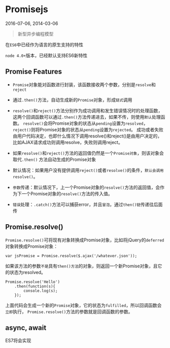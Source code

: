 # Promisejs

2016-07-06, 2014-03-06

> 新型异步编程模型

在`ES6`中已经作为语言的原生支持的特性

`node 4.0+`版本，已经默认支持ES6新特性


## Promise Features

* `Promise`对象能对函数进行封装，该函数接收两个参数，分别是`resolve`和`reject`

* 通过`.then()`方法，自动生成新的`Promise`对象，形成`链式`调用

* `resolve()`和`reject()`方法分别作为成功调用和发生错误情况时的处理函数，
    这两个回调函数可以通过`.then()`方法传递进去，如果不传，则使用`默认`处理函数。
    `resolve()`会将Promise对象的状态从`pending`设置为`resolved`，
    `reject()`则将Promise对象的状态从`pending`设置为`rejected`。
    成功或者失败由用户代码决定，也即什么情况下调用resolve()和reject()是由用户决定的，
    比如AJAX请求成功则调用resolve，失败则调用reject。

* 如果`resolve()`和`reject()`方法的返回值仍然是一个`Promise对象`，则该对象会取代`.then()`
    方法自动生成的Promise对象

* 默认情况：如果用户没有提供调用`reject()`或者`resolve()`的条件，`默认会调用resolve()`。 

* `参数`传递：默认情况下，上一个Promise对象的`resolve()`方法的返回值，会作为下一个Promise对象的`resolve()`方法的传入值。

* `错误`处理：`.catch()`方法可以捕获error，并且`冒泡`，通过`then()链`传递往后面传






## Promise.resolve()

`Promise.resolve()`可将现有对象转换成Promise对象，比如将jQuery的`deferred`对象转换成Promise对象：

    var jsPromise = Promise.resolve($.ajax('/whatever.json'));

如果该方法的参数`不是`具有`then()方法`的对象，则返回一个新Promise对象，且它的状态为resolved。

    Promise.resolve('Hello')
        .then(function(s){
            console.log(s);
        });

上面代码会生成一个新的`Promise`对象，它的状态为`fulfilled`，所以回调函数会`立即`执行，
`Promise.resolve()`方法的参数就是回调函数的参数。




## async, await

ES7将会实现

